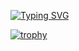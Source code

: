 <!-- 
<a href="https://github.com/anuraghazra/github-readme-stats">
  <img align="left" src="https://github-readme-stats.vercel.app/api?username=lilpacy&show_icons=true&theme=merko" />
</a>
<a href="https://github.com/anuraghazra/github-readme-stats">
  <img align="left" src="https://github-readme-stats.vercel.app/api/top-langs/?username=lilpacy&layout=compact&theme=merko" />
</a>
-->

[![Typing SVG](https://readme-typing-svg.demolab.com?font=Fira+Code&duration=1000&pause=500&color=FF805F&multiline=true&random=false&width=435&height=102&lines=Building+the+future+of+subculture.;Cypherpunk+enthusiast.;Love+Typescript+and+Solidity%F0%9F%91%BB)](https://git.io/typing-svg)

[![trophy](https://github-profile-trophy.vercel.app/?username=lilpacy&theme=onedark)](https://github.com/lilpacy/github-profile-trophy)
